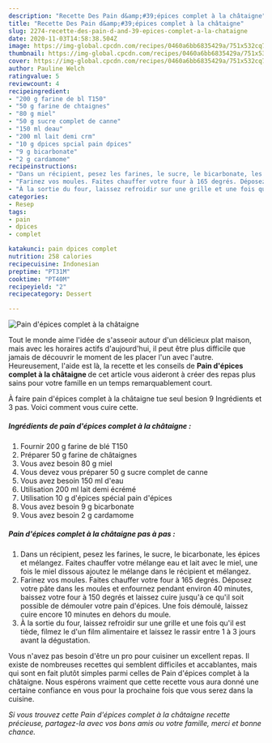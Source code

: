 ```yaml
---
description: "Recette Des Pain d&amp;#39;épices complet à la châtaigne"
title: "Recette Des Pain d&amp;#39;épices complet à la châtaigne"
slug: 2274-recette-des-pain-d-and-39-epices-complet-a-la-chataigne
date: 2020-11-03T14:58:38.504Z
image: https://img-global.cpcdn.com/recipes/0460a6bb6835429a/751x532cq70/pain-depices-complet-a-la-chataigne-photo-principale-de-la-recette.jpg
thumbnail: https://img-global.cpcdn.com/recipes/0460a6bb6835429a/751x532cq70/pain-depices-complet-a-la-chataigne-photo-principale-de-la-recette.jpg
cover: https://img-global.cpcdn.com/recipes/0460a6bb6835429a/751x532cq70/pain-depices-complet-a-la-chataigne-photo-principale-de-la-recette.jpg
author: Pauline Welch
ratingvalue: 5
reviewcount: 4
recipeingredient:
- "200 g farine de bl T150"
- "50 g farine de chtaignes"
- "80 g miel"
- "50 g sucre complet de canne"
- "150 ml deau"
- "200 ml lait demi crm"
- "10 g dpices spcial pain dpices"
- "9 g bicarbonate"
- "2 g cardamome"
recipeinstructions:
- "Dans un récipient, pesez les farines, le sucre, le bicarbonate, les épices et mélangez. Faites chauffer votre mélange eau et lait avec le miel, une fois le miel dissous ajoutez le mélange dans le récipient et mélangez."
- "Farinez vos moules. Faites chauffer votre four à 165 degrés. Déposez votre pâte dans les moules et enfournez pendant environ 40 minutes, baissez votre four à 150 degrés et laissez cuire jusqu&#39;à ce qu&#39;il soit possible de démouler votre pain d&#39;épices. Une fois démoulé, laissez cuire encore 10 minutes en dehors du moule."
- "À la sortie du four, laissez refroidir sur une grille et une fois qu&#39;il est tiède, filmez le d&#39;un film alimentaire et laissez le rassir entre 1 à 3 jours avant la dégustation."
categories:
- Resep
tags:
- pain
- dpices
- complet

katakunci: pain dpices complet 
nutrition: 258 calories
recipecuisine: Indonesian
preptime: "PT31M"
cooktime: "PT40M"
recipeyield: "2"
recipecategory: Dessert

---
```



![Pain d&#39;épices complet à la châtaigne](https://img-global.cpcdn.com/recipes/0460a6bb6835429a/751x532cq70/pain-depices-complet-a-la-chataigne-photo-principale-de-la-recette.jpg)

Tout le monde aime l'idée de s'asseoir autour d'un délicieux plat maison, mais avec les horaires actifs d'aujourd'hui, il peut être plus difficile que jamais de découvrir le moment de les placer l'un avec l'autre. Heureusement, l'aide est là, la recette et les conseils de <strong> Pain d&#39;épices complet à la châtaigne </strong> de cet article vous aideront à créer des repas plus sains pour votre famille en un temps remarquablement court.

<!--inarticleads1-->

À faire pain d&#39;épices complet à la châtaigne tue seul besion 9 Ingrédients et 3 pas. Voici comment vous cuire cette.

##### Ingrédients de pain d&#39;épices complet à la châtaigne :

1. Fournir 200 g farine de blé T150
1. Préparer 50 g farine de châtaignes
1. Vous avez besoin 80 g miel
1. Vous devez vous préparer 50 g sucre complet de canne
1. Vous avez besoin 150 ml d&#39;eau
1. Utilisation 200 ml lait demi écrémé
1. Utilisation 10 g d&#39;épices spécial pain d&#39;épices
1. Vous avez besoin 9 g bicarbonate
1. Vous avez besoin 2 g cardamome




<!--inarticleads2-->

##### Pain d&#39;épices complet à la châtaigne pas à pas :

1. Dans un récipient, pesez les farines, le sucre, le bicarbonate, les épices et mélangez. Faites chauffer votre mélange eau et lait avec le miel, une fois le miel dissous ajoutez le mélange dans le récipient et mélangez.
1. Farinez vos moules. Faites chauffer votre four à 165 degrés. Déposez votre pâte dans les moules et enfournez pendant environ 40 minutes, baissez votre four à 150 degrés et laissez cuire jusqu&#39;à ce qu&#39;il soit possible de démouler votre pain d&#39;épices. Une fois démoulé, laissez cuire encore 10 minutes en dehors du moule.
1. À la sortie du four, laissez refroidir sur une grille et une fois qu&#39;il est tiède, filmez le d&#39;un film alimentaire et laissez le rassir entre 1 à 3 jours avant la dégustation.




<!--inarticleads1-->

<p>
Vous n'avez pas besoin d'être un pro pour cuisiner un excellent repas. Il existe de nombreuses recettes qui semblent difficiles et accablantes, mais qui sont en fait plutôt simples parmi celles de Pain d&#39;épices complet à la châtaigne. Nous espérons vraiment que cette recette vous aura donné une certaine confiance en vous pour la prochaine fois que vous serez dans la cuisine.
</p>

<p>
<i>Si vous trouvez cette Pain d&#39;épices complet à la châtaigne recette précieuse, partagez-la avec vos bons amis ou votre famille, merci et bonne chance.</i>
</p>
